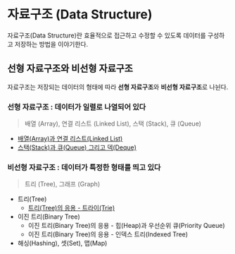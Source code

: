 # 자료구조 (Data Structure)

자료구조(Data Structure)란 효율적으로 접근하고 수정할 수 있도록 데이터를 구성하고 저장하는 방법을 이야기한다.

## 선형 자료구조와 비선형 자료구조

자료구조는 저장되는 데이터의 형태에 따라 **선형 자료구조**와 **비선형 자료구조**로 나뉜다.

### 선형 자료구조 : 데이터가 일렬로 나열되어 있다

> 배열 (Array), 연결 리스트 (Linked List), 스택 (Stack), 큐 (Queue)

- [배열(Array)과 연결 리스트(Linked List)](./Array+LinkedList.md)
- [스택(Stack)과 큐(Queue) 그리고 덱(Deque)](./Stack+Queue.md)

### 비선형 자료구조 : 데이터가 특정한 형태를 띄고 있다

> 트리 (Tree), 그래프 (Graph)

- 트리(Tree)
  - [트리(Tree)의 응용 - 트라이(Trie)](./Trie.md)
- 이진 트리(Binary Tree)
  - 이진 트리(Binary Tree)의 응용 - 힙(Heap)과 우선순위 큐(Priority Queue)
  - 이진 트리(Binary Tree)의 응용 - 인덱스 트리(Indexed Tree)
- 해싱(Hashing), 셋(Set), 맵(Map)
